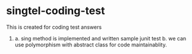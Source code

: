 # singtel-coding-test
This is created for coding test answers


1.
	a. sing method is implemented and written sample junit test
	b. we can use polymorphism with abstract class for code maintainablity.
